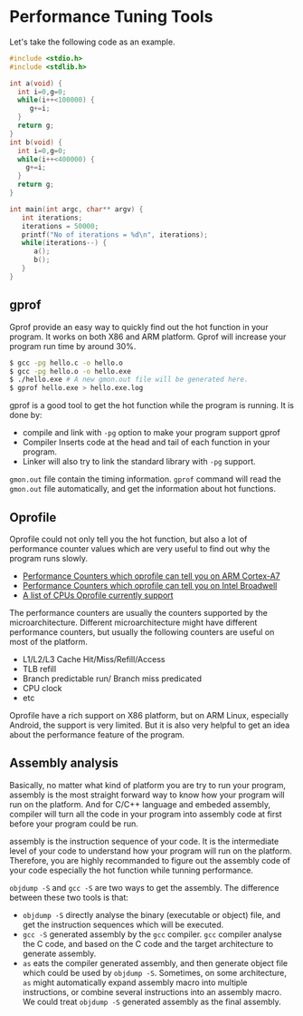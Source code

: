 # Performance Tuning Tools

Let's take the following code as an example.

```c++
#include <stdio.h>
#include <stdlib.h>

int a(void) {
  int i=0,g=0;
  while(i++<100000) {
     g+=i;
  }
  return g;
}
int b(void) {
  int i=0,g=0;
  while(i++<400000) {
    g+=i;
  }
  return g;
}

int main(int argc, char** argv) {
   int iterations;
   iterations = 50000; 
   printf("No of iterations = %d\n", iterations);
   while(iterations--) {
      a();
      b();
   }
}
```

## gprof
Gprof provide an easy way to quickly find out the hot function in your program. It works on both X86 and ARM platform. Gprof will increase your program run time by around 30%.

```bash
$ gcc -pg hello.c -o hello.o
$ gcc -pg hello.o -o hello.exe
$ ./hello.exe # A new gmon.out file will be generated here.
$ gprof hello.exe > hello.exe.log
```
gprof is a good tool to get the hot function while the program is running. It is done by:
- compile and link with `-pg` option to make your program support gprof
- Compiler Inserts code at the head and tail of each function in your program.
- Linker will also try to link the standard library with `-pg` support.

`gmon.out` file contain the timing information. `gprof` command will read the `gmon.out` file automatically, and get the information about hot functions.

## Oprofile
Oprofile could not only tell you the hot function, but also a lot of performance counter values which are very useful to find out why the program runs slowly.

- [Performance Counters which oprofile can tell you on ARM Cortex-A7](http://oprofile.sourceforge.net/docs/armv7-ca7-events.php)
- [Performance Counters which oprofile can tell you on Intel Broadwell](oprofile.sourceforge.net/docs/intel-broadwell-events.php)
- [A list of CPUs Oprofile currently support](http://oprofile.sourceforge.net/docs/)

The performance counters are usually the counters supported by the microarchitecture. Different microarchitecture might have different performance counters, but usually the following counters are useful on most of the platform.
- L1/L2/L3 Cache Hit/Miss/Refill/Access
- TLB refill
- Branch predictable run/ Branch miss predicated
- CPU clock
- etc

Oprofile have a rich support on X86 platform, but on ARM Linux, especially Android, the support is very limited. But it is also very helpful to get an idea about the performance feature of the program.

## Assembly analysis
Basically, no matter what kind of platform you are try to run your program, assembly is the most straight forward way to know how your program will run on the platform. And for C/C++ language and embeded assembly, compiler will turn all the code in your program into assembly code at first before your program could be run.

assembly is the instruction sequence of your code. It is the intermediate level of your code to understand how your program will run on the platform. Therefore, you are highly recommanded to figure out the assembly code of your code especially the hot function while tunning performance.

`objdump -S` and `gcc -S` are two ways to get the assembly. The difference between these two tools is that:
 - `objdump -S` directly analyse the binary (executable or object) file, and get the instruction sequences which will be executed.
 - `gcc -S` generated assembly by the `gcc` compiler. `gcc` compiler analyse the C code, and based on the C code and the target architecture to generate assembly.
 - `as` eats the compiler generated assembly, and then generate object file which could be used by `objdump -S`. Sometimes, on some architecture, `as` might automatically expand assembly macro into multiple instructions, or combine several instructions into an assembly macro. We could treat `objdump -S` generated assembly as the final assembly.
